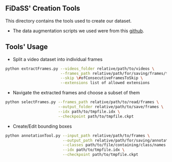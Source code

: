 ## FiDaSS' Creation Tools

This directory contains the tools used to create our dataset.

- The data augmentation scripts we used were from this [github](https://github.com/Paperspace/DataAugmentationForObjectDetection).

## Tools' Usage

- Split a video dataset into individual frames

```sh
python extractFrames.py --videos_folder relative/path/to/videos \
                        --frames_path relative/path/for/saving/frames/to \
                        --skip \#ofConsecutiveFramesToSkip \
                        --extensions list of allowed extensions
```

- Navigate the extracted frames and choose a subset of them

```sh
python selectFrames.py --frames_path relative/path/to/read/frames \
                       --output_folder relative/path/to/save/frames \
                       --idx path/to/tmpfile.idx \
                       --checkpoint path/to/tmpfile.ckpt
```

- Create/Edit bounding boxes

```sh
python annotationTool.py --input_path relative/path/to/frames \
                         --output_path relative/path/for/saving/annotations \
                         --classes path/to/file/containing/class/names \
                         --idx path/to/tmpfile.idx \
                         --checkpoint path/to/tmpfile.ckpt
```
